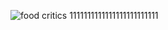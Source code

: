 ![food critics](https://www.thetimes.co.uk/imageserver/image/%2Fmethode%2Ftimes%2Fprod%2Fweb%2Fbin%2Fda6a9322-e6a6-11e9-bc3e-661ff0438ed9.png?crop=1600%2C900%2C0%2C0&resize=1500)
1111111111111111111111111
